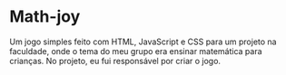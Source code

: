 # Math-joy
Um jogo simples feito com HTML, JavaScript e CSS para um projeto na faculdade, onde o tema do meu grupo era ensinar matemática para crianças. No projeto, eu fui responsável por criar o jogo.
